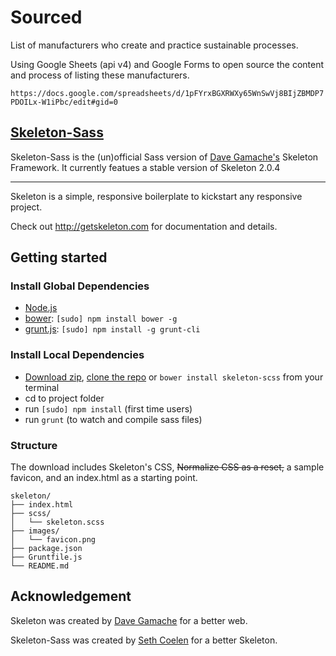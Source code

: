 # Sourced

List of manufacturers who create and practice sustainable processes.

Using Google Sheets (api v4) and Google Forms to open source the content and process of listing these manufacturers.

`https://docs.google.com/spreadsheets/d/1pFYrxBGXRWXy65WnSwVj8BIjZBMDP7PDOILx-W1iPbc/edit#gid=0`

## [Skeleton-Sass](http://getskeleton.com)

Skeleton-Sass is the (un)official Sass version of [Dave Gamache's](https://twitter.com/dhg) Skeleton Framework. It currently featues a stable version of Skeleton 2.0.4

-----

Skeleton is a simple, responsive boilerplate to kickstart any responsive project.

Check out <http://getskeleton.com> for documentation and details.

## Getting started

### Install Global Dependencies
  * [Node.js](http://nodejs.org)
  * [bower](http://bower.io): `[sudo] npm install bower -g`
  * [grunt.js](http://gruntjs.com): `[sudo] npm install -g grunt-cli`

### Install Local Dependencies
  * [Download zip](https://github.com/whatsnewsaes/Skeleton-Sass/archive/master.zip), [clone the repo](github-mac://openRepo/https://github.com/whatsnewsaes/Skeleton-Sass) or `bower install skeleton-scss` from your terminal
  * cd to project folder
  * run `[sudo] npm install` (first time users)
  * run `grunt` (to watch and compile sass files)

### Structure

The download includes Skeleton's CSS, ~~Normalize CSS as a reset,~~ a sample favicon, and an index.html as a starting point.

```
skeleton/
├── index.html
├── scss/
│   └── skeleton.scss
├── images/
│   └── favicon.png
├── package.json
├── Gruntfile.js
└── README.md

```


## Acknowledgement

Skeleton was created by [Dave Gamache](https://twitter.com/dhg) for a better web.

Skeleton-Sass was created by [Seth Coelen](http://sethcoelen.com) for a better Skeleton.

